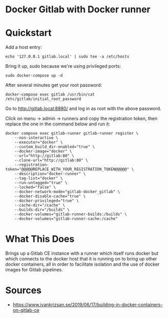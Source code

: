 # Docker Gitlab with Docker runner

# Quickstart

Add a host entry:

`echo '127.0.0.1 gitlab.local' | sudo tee -a /etc/hosts `

Bring it up, sudo because we're using privileged ports:

`sudo docker-compose up -d`

After several minutes get your root password:

`docker-compose exec gitlab /usr/bin/cat /etc/gitlab/initial_root_password`

Go to http://gitlab.local:8880/ and log in as root with the above password.

Click on menu -> admin -> runners and copy the registration token, then replace
the one in the command below and run it:

```
docker compose exec gitlab-runner gitlab-runner register \
    --non-interactive \
    --executor="docker" \
    --custom_build_dir-enabled="true" \
    --docker-image="docker" \
    --url="http://gitlab:80" \
    --clone-url="http://gitlab:80" \
    --registration-token="@@@@@REPLACE_WITH_YOUR_REGISTRATION_TOKEN@@@@@" \
    --description="docker-runner" \
    --tag-list="docker" \
    --run-untagged="true" \
    --locked="false" \
    --docker-network-mode="gitlab-docker_gitlab" \
    --docker-disable-cache="true" \
    --docker-privileged="true" \
    --cache-dir="/cache" \
    --builds-dir="/builds" \
    --docker-volumes="gitlab-runner-builds:/builds" \
    --docker-volumes="gitlab-runner-cache:/cache"
```

# What This Does

Brings up a Gitlab CE instance with a runner which itself runs docker but which
connects to the docker host that it is running on to bring up other docker
containers, all in order to facilitate isolation and the use of docker images
for Gitlab pipelines.


# Sources

- https://www.ivankrizsan.se/2019/06/17/building-in-docker-containers-on-gitlab-ce
